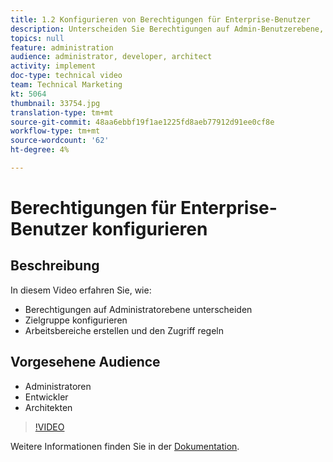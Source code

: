 ```yaml
---
title: 1.2 Konfigurieren von Berechtigungen für Enterprise-Benutzer
description: Unterscheiden Sie Berechtigungen auf Admin-Benutzerebene, konfigurieren Sie Berechtigungen für Zielgruppen, erstellen Sie Arbeitsbereiche und regeln Sie den Zugriff.
topics: null
feature: administration
audience: administrator, developer, architect
activity: implement
doc-type: technical video
team: Technical Marketing
kt: 5064
thumbnail: 33754.jpg
translation-type: tm+mt
source-git-commit: 48aa6ebbf19f1ae1225fd8aeb77912d91ee0cf8e
workflow-type: tm+mt
source-wordcount: '62'
ht-degree: 4%

---
```



# Berechtigungen für Enterprise-Benutzer konfigurieren

## Beschreibung

In diesem Video erfahren Sie, wie:

* Berechtigungen auf Administratorebene unterscheiden
* Zielgruppe konfigurieren
* Arbeitsbereiche erstellen und den Zugriff regeln

## Vorgesehene Audience

* Administratoren
* Entwickler
* Architekten

>[!VIDEO](https://video.tv.adobe.com/v/33754/?quality=12)

Weitere Informationen finden Sie in der [Dokumentation](https://docs.adobe.com/content/help/en/target/using/administer/administrating-target.html).
